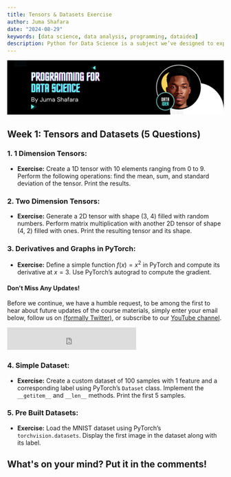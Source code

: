 ```yaml
---
title: Tensors & Datasets Exercise
author: Juma Shafara
date: "2024-08-29"
keywords: [data science, data analysis, programming, dataidea]
description: Python for Data Science is a subject we’ve designed to explore the various programming components of data science.
---
```


![Photo by DATAIDEA](../../assets/banner4.png)

## Week 1: Tensors and Datasets (5 Questions)

### 1. **1 Dimension Tensors:**
   - **Exercise:** Create a 1D tensor with 10 elements ranging from 0 to 9. Perform the following operations: find the mean, sum, and standard deviation of the tensor. Print the results.

### 2. **Two Dimension Tensors:**
   - **Exercise:** Generate a 2D tensor with shape (3, 4) filled with random numbers. Perform matrix multiplication with another 2D tensor of shape (4, 2) filled with ones. Print the resulting tensor and its shape.

### 3. **Derivatives and Graphs in PyTorch:**
   - **Exercise:** Define a simple function $f(x) = x^2$ in PyTorch and compute its derivative at $x = 3$. Use PyTorch’s autograd to compute the gradient.

   <!-- Newsletter -->
<div class="newsletter">
<div class="newsletter-heading">
<h4><i class="bi bi-info-circle-fill"></i> Don't Miss Any Updates!</h4>
</div>
<div class="newsletter-body">
<p>
Before we continue, we have a humble request, to be among the first to hear about future updates of the course materials, simply enter your email below, follow us on <a href="https://x.com/dataideaorg"><i class="bi bi-twitter-x"></i>
(formally Twitter)</a>, or subscribe to our <a href="https://www.youtube.com/@dataidea-science"><i class="bi bi-youtube"></i> YouTube channel</a>.
</p>
<iframe class="newsletter-frame" src="https://embeds.beehiiv.com/5fc7c425-9c7e-4e08-a514-ad6c22beee74?slim=true" data-test-id="beehiiv-embed" height="52" frameborder="0" scrolling="no">
</iframe>
</div>
</div>

### 4. **Simple Dataset:**
   - **Exercise:** Create a custom dataset of 100 samples with 1 feature and a corresponding label using PyTorch’s `Dataset` class. Implement the `__getitem__` and `__len__` methods. Print the first 5 samples.

### 5. **Pre Built Datasets:**
   - **Exercise:** Load the MNIST dataset using PyTorch’s `torchvision.datasets`. Display the first image in the dataset along with its label.

<h2>What's on your mind? Put it in the comments!</h2>
<script src="https://utteranc.es/client.js"
        repo="dataideaorg/dataidea-science"
        issue-term="pathname"
        theme="github-light"
        crossorigin="anonymous"
        async>
</script>
